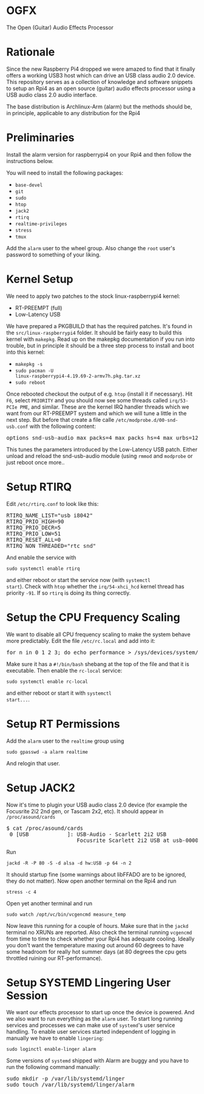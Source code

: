 # OGFX

The Open (Guitar) Audio Effects Processor

# Rationale

Since the new Raspberry Pi4 dropped we were amazed to find that it finally offers a working USB3 host which can drive an USB class audio 2.0 device. This repository serves as a collection of knowledge and software snippets to setup an Rpi4 as an open source (guitar) audio effects processor using a USB audio class 2.0 audio interface.

The base distribution is Archlinux-Arm (alarm) but the methods should be, in principle, applicable to any distribution for the Rpi4

# Preliminaries

Install the alarm version for raspberrypi4 on your Rpi4 and then follow the instructions below. 

You will need to install the following packages:

* <code>base-devel</code>
* <code>git</code>
* <code>sudo</code>
* <code>htop</code>
* <code>jack2</code>
* <code>rtirq</code>
* <code>realtime-privileges</code>
* <code>stress</code>
* <code>tmux</code>

Add the <code>alarm</code> user to the <cide>wheel</code> group. Also change the <code>root</code> user's password to something of your liking.

# Kernel Setup

We need to apply two patches to the stock linux-raspberrypi4 kernel:

* RT-PREEMPT (full)
* Low-Latency USB 

We have prepared a PKGBUILD that has the required patches. It's found in the <code>src/linux-raspberrypi4</code> folder. It should be fairly easy to build this kernel with <code>makepkg</code>. Read up on the makepkg documentation if you run into trouble, but in principle it should be a three step process to install and boot into this kernel:

* <code>makepkg -s</code>
* <code>sudo pacman -U linux-raspberrypi4-4.19.69-2-armv7h.pkg.tar.xz</code>
* <code>sudo reboot</code>

Once rebooted checkout the output of e.g. <code>htop</code> (install it if necessary). Hit <code>F6</code>, select <code>PRIORITY</code> and you should now see some threads called <code>irq/53-PCIe PME</code>, and similar. These are the kernel IRQ handler threads which we want from our RT-PREEMPT system and which we will tune a little in the next step. But before that create a file calle <code>/etc/modprobe.d/00-snd-usb.conf</code> with the following content:

<pre>
options snd-usb-audio max_packs=4 max_packs_hs=4 max_urbs=12 sync_urbs=4 max_queue=18
</pre>

This tunes the parameters introduced by the Low-Latency USB patch. Either unload and reload the snd-usb-audio module (using <code>rmmod</code> and <code>modprobe</code> or just reboot once more..

# Setup RTIRQ

Edit <code>/etc/rtirq.conf</code> to look like this:

<pre>
RTIRQ_NAME_LIST="usb i8042"
RTIRQ_PRIO_HIGH=90
RTIRQ_PRIO_DECR=5
RTIRQ_PRIO_LOW=51
RTIRQ_RESET_ALL=0
RTIRQ_NON_THREADED="rtc snd"
</pre>

And enable the service with

<code>sudo systemctl enable rtirq</code>

and either reboot or start the service now (with <code>systemctl start</code>). Check with <code>htop</code> whether the <code>irq/54-xhci_hcd</code> kernel thread has priority <code>-91</code>. If so <code>rtirq</code> is doing its thing correctly.

# Setup the CPU Frequency Scaling

We want to disable all CPU frequency scaling to make the system behave more predictably. Edit the file <code>/etc/rc.local</code> and add into it:

<pre>
for n in 0 1 2 3; do echo performance > /sys/devices/system/cpu/cpu"$n"/cpufreq/scaling_governor; done
</pre>

Make sure it has a <code>#!/bin/bash</code> shebang at the top of the file and that it is executable. Then enable the <code>rc-local</code> service:

<code>sudo systemctl enable rc-local</code>

and either reboot or start it with <code>systemctl start...</code>.

# Setup RT Permissions 

Add the <code>alarm</code> user to the <code>realtime</code> group using

<code>sudo gpasswd -a alarm realtime</code>

And relogin that user.

# Setup JACK2

Now it's time to plugin your USB audio class 2.0 device (for example the Focusrite 2i2 2nd gen, or Tascam 2x2, etc). It should appear in <code>/proc/asound/cards</code>

<pre>
$ cat /proc/asound/cards 
 0 [USB            ]: USB-Audio - Scarlett 2i2 USB
                      Focusrite Scarlett 2i2 USB at usb-0000:01:00.0-1.2, high speed
</pre>

Run

<code>jackd -R -P 80 -S -d alsa -d hw:USB -p 64 -n 2</code>

It should startup fine (some warnings about libFFADO are to be ignored, they do not matter). Now open another terminal on the Rpi4 and run

<code>stress -c 4</code>

Open yet another terminal and run

<code>sudo watch /opt/vc/bin/vcgencmd measure_temp</code>

Now leave this running for a couple of hours. Make sure that in the <code>jackd</code> terminal no XRUNs are reported. Also check the terminal running <code>vcgencmd</code> from time to time to check whether your Rpi4 has adequate cooling. Ideally you don't want the temperature maxing out around 60 degrees to have some headroom for really hot summer days (at 80 degrees the cpu gets throttled ruining our RT-performance).

# Setup SYSTEMD Lingering User Session

We want our effects processor to start up once the device is powered. And we also want to run everything as the <code>alarm</code> user. To start long running services and processes we can make use of <code>systemd</code>'s user service handling. To enable user services started independent of logging in manually we have to enable <code>lingering</code>:

<code>sudo loginctl enable-linger alarm</code>

Some versions of <code>systemd</code> shipped with Alarm are buggy and you have to run the following command manually:

<pre>
sudo mkdir -p /var/lib/systemd/linger
sudo touch /var/lib/systemd/linger/alarm
</pre>
